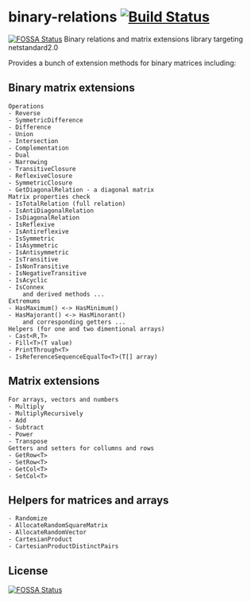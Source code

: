 # binary-relations [![Build Status](https://travis-ci.com/MaxRev-Dev/binary-relations.svg?token=K65jepPpym4puMzHhp9H&branch=master)](https://travis-ci.com/MaxRev-Dev/binary-relations)
[![FOSSA Status](https://app.fossa.io/api/projects/git%2Bgithub.com%2FMaxRev-Dev%2Fbinary-relations.svg?type=shield)](https://app.fossa.io/projects/git%2Bgithub.com%2FMaxRev-Dev%2Fbinary-relations?ref=badge_shield)
Binary relations and matrix extensions library targeting netstandard2.0

Provides a bunch of extension methods for binary matrices including: 

## Binary matrix extensions
	Operations
	- Reverse
	- SymmetricDifference
	- Difference
	- Union
	- Intersection
	- Complementation
	- Dual
	- Narrowing
	- TransitiveClosure
	- ReflexiveClosure
	- SymmetricClosure
	- GetDiagonalRelation - a diagonal matrix 
	Matrix properties check
	- IsTotalRelation (full relation)
	- IsAntiDiagonalRelation
	- IsDiagonalRelation
	- IsReflexive
	- IsAntireflexive
	- IsSymmetric
	- IsAsymmetric
	- IsAntisymmetric
	- IsTransitive
	- IsNonTransitive
	- IsNegativeTransitive
	- IsAcyclic
	- IsConnex
		and derived methods ...
	Extremums
	- HasMaximum() <-> HasMinimum()
	- HasMajorant() <-> HasMinorant()
		and corresponding getters ...  
	Helpers (for one and two dimentional arrays)
	- Cast<R,T>
	- Fill<T>(T value)
	- PrintThrough<T>
	- IsReferenceSequenceEqualTo<T>(T[] array)

## Matrix extensions 
	For arrays, vectors and numbers
	- Multiply
	- MultiplyRecursively
	- Add
	- Subtract
	- Power
	- Transpose
	Getters and setters for collumns and rows
	- GetRow<T>
	- SetRow<T>
	- GetCol<T>
	- SetCol<T>

## Helpers for matrices and arrays
	- Randomize
	- AllocateRandomSquareMatrix
	- AllocateRandomVector
	- CartesianProduct
	- CartesianProductDistinctPairs


## License
[![FOSSA Status](https://app.fossa.io/api/projects/git%2Bgithub.com%2FMaxRev-Dev%2Fbinary-relations.svg?type=large)](https://app.fossa.io/projects/git%2Bgithub.com%2FMaxRev-Dev%2Fbinary-relations?ref=badge_large)